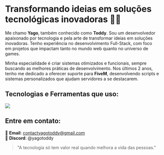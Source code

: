 # Transformando ideias em soluções tecnológicas inovadoras 👨‍💻

Me chamo **Yago**, também conhecido como **Toddy**. Sou um desenvolvedor apaixonado por tecnologia e pela arte de transformar ideias em soluções inovadoras. Tenho experiência no desenvolvimento Full-Stack, com foco em projetos que impactam tanto no mundo web quanto no universo de games.

Minha especialidade é criar sistemas otimizados e funcionais, sempre buscando as melhores práticas de desenvolvimento. Nos últimos 2 anos, tenho me dedicado a oferecer suporte para **FiveM**, desenvolvendo scripts e sistemas personalizados que ajudam servidores a se destacarem.

## Tecnologias e Ferramentas que uso:

<img src="https://skillicons.dev/icons?i=lua,html,css,js,ts,react,tailwind,vite,nodejs,mysql,discordjs,figma,git,vscode" />

## Entre em contato:

📧 **Email**: contactyagotoddy@gmail.com  
💬 **Discord**: @yagotoddy

> "A tecnologia só tem valor real quando melhora a vida das pessoas."  
